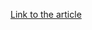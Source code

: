 [Link to the article](https://docs.broadcom.com/doc/dragonfly_threat_against_western_energy_suppliers#:~:text=The%20attackers%2C%20known%20to%20Symantec,supply%20in%20the%20affected%20countries.)
